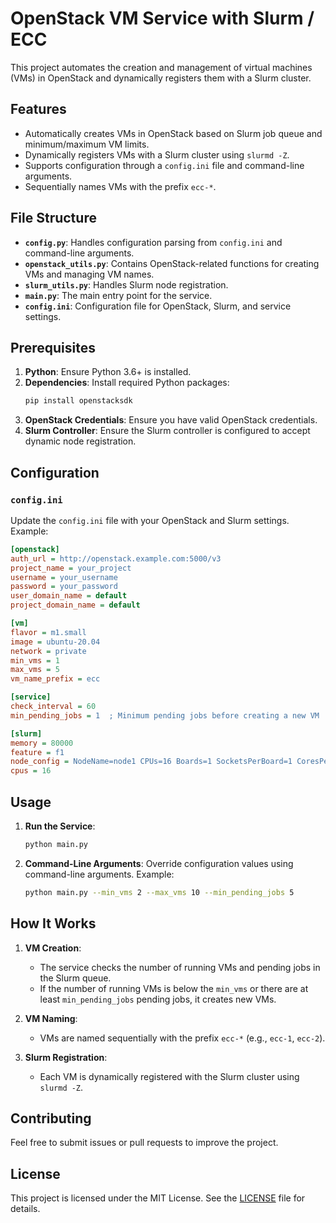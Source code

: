 # OpenStack VM Service with Slurm / ECC

This project automates the creation and management of virtual machines (VMs) in OpenStack and dynamically registers them with a Slurm cluster.

## Features

- Automatically creates VMs in OpenStack based on Slurm job queue and minimum/maximum VM limits.
- Dynamically registers VMs with a Slurm cluster using `slurmd -Z`.
- Supports configuration through a `config.ini` file and command-line arguments.
- Sequentially names VMs with the prefix `ecc-*`.

## File Structure

- **`config.py`**: Handles configuration parsing from `config.ini` and command-line arguments.
- **`openstack_utils.py`**: Contains OpenStack-related functions for creating VMs and managing VM names.
- **`slurm_utils.py`**: Handles Slurm node registration.
- **`main.py`**: The main entry point for the service.
- **`config.ini`**: Configuration file for OpenStack, Slurm, and service settings.

## Prerequisites

1. **Python**: Ensure Python 3.6+ is installed.
2. **Dependencies**: Install required Python packages:
   ```bash
   pip install openstacksdk
   ```
3. **OpenStack Credentials**: Ensure you have valid OpenStack credentials.
4. **Slurm Controller**: Ensure the Slurm controller is configured to accept dynamic node registration.

## Configuration

### `config.ini`

Update the `config.ini` file with your OpenStack and Slurm settings. Example:

```ini
[openstack]
auth_url = http://openstack.example.com:5000/v3
project_name = your_project
username = your_username
password = your_password
user_domain_name = default
project_domain_name = default

[vm]
flavor = m1.small
image = ubuntu-20.04
network = private
min_vms = 1
max_vms = 5
vm_name_prefix = ecc

[service]
check_interval = 60
min_pending_jobs = 1  ; Minimum pending jobs before creating a new VM

[slurm]
memory = 80000
feature = f1
node_config = NodeName=node1 CPUs=16 Boards=1 SocketsPerBoard=1 CoresPerSocket=8 ThreadsPerCore=2 RealMemory=31848
cpus = 16
```

## Usage

1. **Run the Service**:
   ```bash
   python main.py
   ```

2. **Command-Line Arguments**:
   Override configuration values using command-line arguments. Example:
   ```bash
   python main.py --min_vms 2 --max_vms 10 --min_pending_jobs 5
   ```

## How It Works

1. **VM Creation**:
   - The service checks the number of running VMs and pending jobs in the Slurm queue.
   - If the number of running VMs is below the `min_vms` or there are at least `min_pending_jobs` pending jobs, it creates new VMs.

2. **VM Naming**:
   - VMs are named sequentially with the prefix `ecc-*` (e.g., `ecc-1`, `ecc-2`).

3. **Slurm Registration**:
   - Each VM is dynamically registered with the Slurm cluster using `slurmd -Z`.

## Contributing

Feel free to submit issues or pull requests to improve the project.

## License

This project is licensed under the MIT License. See the [LICENSE](LICENSE) file for details.